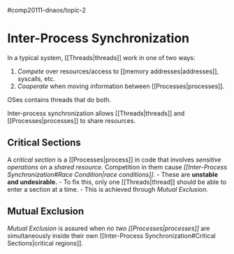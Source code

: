 #comp20111-dnaos/topic-2 
# Inter-Process Synchronization

In a typical system, [[Threads|threads]] work in one of two ways:
1) *Compete* over resources/access to [[memory addresses|addresses]], syscalls, etc.
2) *Cooperate* when moving information between [[Processes|processes]].

OSes contains threads that do both. 

Inter-process synchronization allows [[Threads|threads]] and [[Processes|processes]] to share resources.

## Critical Sections

A *critical section* is a [[Processes|process]] in code that involves *sensitive operations* on a *shared resource.* Competition in them cause *[[Inter-Process Synchronization#Race Condition|race conditions]]*.
	- These are **unstable and undesirable.** 
		- To fix this, only one [[Threads|thread]] should be able to enter a section at a time.
			- This is achieved through *Mutual Exclusion.*

## Mutual Exclusion

*Mutual Exclusion* is assured when *no two [[Processes|processes]]* are simultaneously inside their own [[Inter-Process Synchronization#Critical Sections|critical regions]]. 